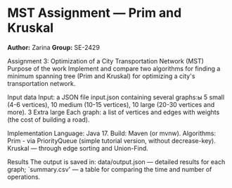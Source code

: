 # MST Assignment — Prim and Kruskal

**Author:** Zarina
**Group:** SE-2429

Assignment 3: Optimization of a City Transportation Network (MST)
Purpose of the work
Implement and compare two algorithms for finding a minimum spanning tree (Prim and Kruskal) for optimizing a city's transportation network.

Input data
Input: a JSON file input.json containing several graphs:ы
5 small (4-6 vertices),
10 medium (10-15 vertices),
10 large (20-30 vertices and more).
3 Extra large
Each graph: a list of vertices and edges with weights (the cost of building a road).

Implementation
Language: Java 17.
Build: Maven (or mvnw). 
Algorithms:
Prim - via PriorityQueue (simple tutorial version, without decrease-key).
Kruskal — through edge sorting and Union-Find.

Results
The output is saved in:
data/output.json — detailed results for each graph;
`summary.csv' — a table for comparing the time and number of operations.
